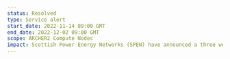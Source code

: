 ```yaml
---
status: Resolved
type: Service alert
start_date: 2022-11-14 09:00 GMT
end_date: 2022-12-02 09:00 GMT
scope: ARCHER2 Compute Nodes
impact: Scottish Power Energy Networks (SPEN) have announced a three week at-risk period for the power input to the ACF building. We are hopeful that there will be no user impact but want to share the alert with users. If there is a power blip, we anticipate there will not be any impact to the login nodes but expect there may be an interruption to the compute nodes. Further details will be provided if there are any issues.  
---
```

